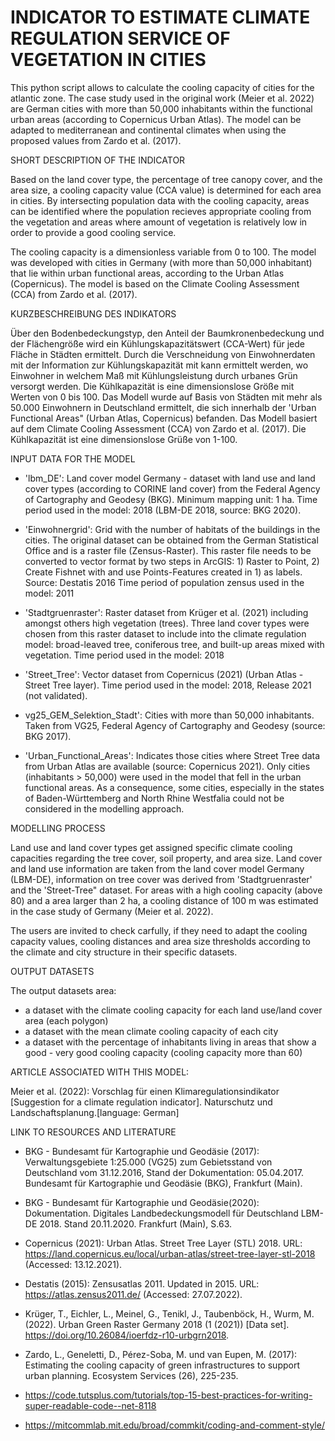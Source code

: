 
# INDICATOR TO ESTIMATE CLIMATE REGULATION SERVICE OF VEGETATION IN CITIES 

This python script allows to calculate the cooling capacity of cities for the atlantic zone. The case study used in the original work (Meier et al. 2022) are German cities with more than 50,000 inhabitants within the functional urban areas (according to Copernicus Urban Atlas). The model can be adapted to mediterranean and continental climates when using the proposed values from Zardo et al. (2017). 

SHORT DESCRIPTION OF THE INDICATOR

Based on the land cover type, the percentage of tree canopy cover, and the area size, a cooling capacity value (CCA value) is determined for each area in 
cities. By intersecting population data with the cooling capacity, areas can be identified where the population recieves appropriate cooling from the vegetation and areas where amount of vegetation is relatively low in order to provide a good cooling service.

The cooling capacity is a dimensionless variable from 0 to 100.
The model was developed with cities in Germany (with more than 50,000 inhabitant) that lie within urban functional areas, according to the Urban Atlas (Copernicus). The model is based on the Climate Cooling Assessment (CCA) from Zardo et al. (2017). 

KURZBESCHREIBUNG DES INDIKATORS

Über den Bodenbedeckungstyp, den Anteil der Baumkronenbedeckung und der Flächengröße wird ein Kühlungskapazitätswert (CCA-Wert) für jede Fläche in 
Städten ermittelt. Durch die Verschneidung von Einwohnerdaten mit der Information zur Kühlungskapazität mit kann ermittelt werden, 
wo Einwohner in welchem Maß mit Kühlungsleistung durch urbanes Grün versorgt werden. Die Kühlkapazität is eine dimensionslose Größe mit Werten von 0 bis 100.
Das Modell wurde auf Basis von Städten mit mehr als 50.000 Einwohnern in Deutschland ermittelt, die sich innerhalb der 'Urban Functional Areas" (Urban Atlas, Copernicus) befanden. 
Das Modell basiert auf dem Climate Cooling Assessment (CCA) von Zardo et al. (2017). Die Kühlkapazität ist eine dimensionslose Grüße von 1-100.

INPUT DATA FOR THE MODEL

* 'lbm_DE': Land cover model Germany - dataset with land use and land cover types (according to CORINE land cover) from the Federal Agency of Cartography and Geodesy (BKG). Minimum mapping unit: 1 ha. 
Time period used in the model: 2018 (LBM-DE 2018, source: BKG 2020).

* 'Einwohnergrid': Grid with the number of habitats of the buildings in the cities. The original dataset can be obtained from the German Statistical Office and is a raster file (Zensus-Raster). 
This raster file needs to be converted to vector format by two steps in ArcGIS: 1) Raster to Point, 2) Create Fishnet with and use Points-Features created in 1) as labels. Source: Destatis 2016
Time period of population zensus used in the model: 2011 

* 'Stadtgruenraster': Raster dataset from Krüger et al. (2021) including amongst others high vegetation (trees). Three land cover types were chosen from this raster dataset to include into the climate regulation model: broad-leaved tree, coniferous tree, and built-up areas mixed with vegetation. Time period used in the model: 2018

* 'Street_Tree': Vector dataset from Copernicus (2021) (Urban Atlas - Street Tree layer). Time period used in the model: 2018, Release 2021 (not validated).

* vg25_GEM_Selektion_Stadt': Cities with more than 50,000 inhabitants. Taken from VG25, Federal Agency of Cartography and Geodesy (source: BKG 2017).

* 'Urban_Functional_Areas': Indicates those cities where Street Tree data from Urban Atlas are available (source: Copernicus 2021). Only cities (inhabitants > 50,000) were used in the model that fell in the urban functional areas. As a consequence, some cities, especially in the states of Baden-Württemberg and North Rhine Westfalia could not be considered in the modelling approach.


MODELLING PROCESS

Land use and land cover types get assigned specific climate cooling capacities regarding the tree cover, soil property, and area size. 
Land cover and land use information are taken from the land cover model Germany (LBM-DE), information on tree cover was derived from 'Stadtgruenraster' and the 'Street-Tree" dataset. For areas with a high cooling capacity (above 80) and a area larger than 2 ha, a cooling distance of 100 m was estimated in the case study of Germany (Meier et al. 2022). 

The users are invited to check carfully, if they need to adapt the cooling capacity values, cooling distances and area size thresholds according to the climate and city structure in their specific datasets. 

OUTPUT DATASETS

The output datasets area: 
* a dataset with the climate cooling capacity for each land use/land cover area (each polygon)
* a dataset with the mean climate cooling capacity of each city
* a dataset with the percentage of inhabitants living in areas that show a good - very good cooling capacity (cooling capacity more than 60)


ARTICLE ASSOCIATED WITH THIS MODEL:

Meier et al. (2022): Vorschlag für einen Klimaregulationsindikator [Suggestion for a climate regulation indicator]. Naturschutz und Landschaftsplanung.[language: German]

LINK TO RESOURCES AND LITERATURE

* BKG - Bundesamt für Kartographie und Geodäsie (2017): Verwaltungsgebiete 1:25.000 (VG25) zum Gebietsstand von Deutschland vom 31.12.2016, Stand der Dokumentation: 05.04.2017. Bundesamt für Kartographie und Geodäsie (BKG), Frankfurt (Main).  

* BKG - Bundesamt für Kartographie und Geodäsie(2020): Dokumentation. Digitales Landbedeckungsmodell für Deutschland LBM-DE 2018. Stand 20.11.2020. 
Frankfurt (Main), S.63. 

* Copernicus (2021): Urban Atlas. Street Tree Layer (STL) 2018. URL: https://land.copernicus.eu/local/urban-atlas/street-tree-layer-stl-2018 
(Accessed: 13.12.2021). 

* Destatis (2015): Zensusatlas 2011. Updated in 2015. URL: https://atlas.zensus2011.de/ (Accessed: 27.07.2022). 

* Krüger, T., Eichler, L., Meinel, G., Tenikl, J., Taubenböck, H., Wurm, M. (2022). Urban Green Raster Germany 2018 (1 (2021)) [Data set]. 
https://doi.org/10.26084/ioerfdz-r10-urbgrn2018. 

* Zardo, L., Geneletti, D., Pérez-Soba, M. und van Eupen, M. (2017): Estimating the cooling capacity of green infrastructures to support urban planning. Ecosystem Services (26), 225-235.

* https://code.tutsplus.com/tutorials/top-15-best-practices-for-writing-super-readable-code--net-8118
* https://mitcommlab.mit.edu/broad/commkit/coding-and-comment-style/
